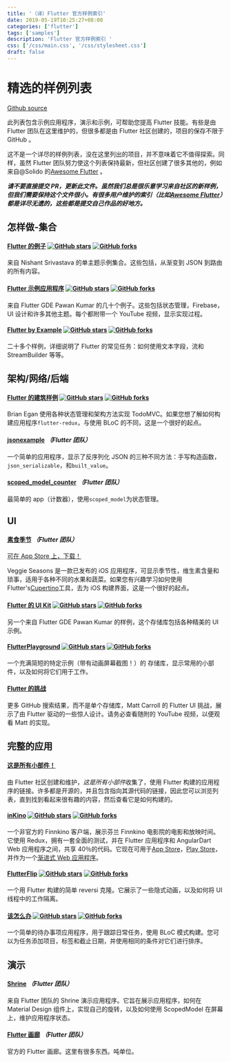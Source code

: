 ```yaml
---
title: '（译）Flutter 官方样例索引'
date: 2019-05-19T10:25:27+08:00
categories: ['flutter']
tags: ['samples']
description: 'Flutter 官方样例索引 '
css: ['/css/main.css', '/css/stylesheet.css']
draft: false
---
```


# 精选的样例列表

[Github source](https://github.com/flutter/samples/blob/master/INDEX.md)

此列表包含示例应用程序，演示和示例，可帮助您提高 Flutter 技能。有些是由 Flutter 团队在这里维护的，但很多都是由 Flutter 社区创建的，项目的保存不限于 GitHub 。

这不是一个详尽的样例列表，没在这里列出的项目，并不意味着它不值得探索。同样，虽然 Flutter 团队努力使这个列表保持最新，但社区创建了很多其他的，例如来自@Solido 的[Awesome Flutter](https://github.com/Solido/awesome-flutter) 。

**_请不要直接提交 PR，更新此文件。虽然我们总是很乐意学习来自社区的新样例，但我们需要保持这个文件很小。有很多用户维护的索引（比如[Awesome Flutter](https://github.com/Solido/awesome-flutter)）都是详尽无遗的，这些都是提交自己作品的好地方。_**

## 怎样做-集合

#### [Flutter 的例子](https://github.com/nisrulz/flutter-examples) [![GitHub stars](https://img.shields.io/github/stars/nisrulz/flutter-examples.svg?style=social&label=Star)](https://github.com/nisrulz/flutter-examples) [![GitHub forks](https://img.shields.io/github/forks/nisrulz/flutter-examples.svg?style=social&label=Fork)](https://github.com/nisrulz/flutter-examples/fork)

来自 Nishant Srivastava 的单主题示例集合。这些包括，从渐变到 JSON 到路由的所有内容。

#### [Flutter 示例应用程序](https://github.com/iampawan/FlutterExampleApps) [![GitHub stars](https://img.shields.io/github/stars/iampawan/FlutterExampleApps.svg?style=social&label=Star)](https://github.com/iampawan/FlutterExampleApps) [![GitHub forks](https://img.shields.io/github/forks/iampawan/FlutterExampleApps.svg?style=social&label=Fork)](https://github.com/iampawan/FlutterExampleApps/fork)

来自 Flutter GDE Pawan Kumar 的几十个例子。这些包括状态管理，Firebase，UI 设计和许多其他主题。每个都附带一个 YouTube 视频，显示实现过程。

#### [Flutter by Example](https://github.com/mjohnsullivan/flutter-by-example) [![GitHub stars](https://img.shields.io/github/stars/mjohnsullivan/flutter-by-example.svg?style=social&label=Star)](https://github.com/mjohnsullivan/flutter-by-example) [![GitHub forks](https://img.shields.io/github/forks/mjohnsullivan/flutter-by-example.svg?style=social&label=Fork)](https://github.com/mjohnsullivan/flutter-by-example/fork)

二十多个样例，详细说明了 Flutter 的常见任务：如何使用文本字段，流和 StreamBuilder 等等。

## 架构/网络/后端

#### [Flutter 的建筑样例](https://github.com/brianegan/flutter_architecture_samples) [![GitHub stars](https://img.shields.io/github/stars/brianegan/flutter_architecture_samples.svg?style=social&label=Star)](https://github.com/brianegan/flutter_architecture_samples) [![GitHub forks](https://img.shields.io/github/forks/brianegan/flutter_architecture_samples.svg?style=social&label=Fork)](https://github.com/brianegan/flutter_architecture_samples/fork)

Brian Egan 使用各种状态管理和架构方法实现 TodoMVC。如果您想了解如何构建应用程序`flutter-redux`，与使用 BLoC 的不同，这是一个很好的起点。

#### [jsonexample](jsonexample) _（Flutter 团队）_

一个简单的应用程序，显示了反序列化 JSON 的三种不同方法：手写构造函数，`json_serializable`，和`built_value`。

#### [scoped_model_counter](scoped_model_counter) _（Flutter 团队）_

最简单的 app（计数器），使用`scoped_model`为状态管理。

## UI

#### [素食季节](veggieseasons) _（Flutter 团队）_

[可在 App Store 上，下载！](https://itunes.apple.com/is/app/veggie-seasons/id1450855435)

Veggie Seasons 是一款已发布的 iOS 应用程序，可显示季节性，维生素含量和琐事，适用于各种不同的水果和蔬菜。如果您有兴趣学习如何使用 Flutter's[Cupertino](https://flutter.dev/docs/development/ui/widgets/cupertino)工具，去为 iOS 构建界面，这是一个很好的起点。

#### [Flutter 的 UI Kit](https://github.com/iampawan/Flutter-UI-Kit) [![GitHub stars](https://img.shields.io/github/stars/iampawan/Flutter-UI-Kit.svg?style=social&label=Star)](https://github.com/iampawan/Flutter-UI-Kit) [![GitHub forks](https://img.shields.io/github/forks/iampawan/Flutter-UI-Kit.svg?style=social&label=Fork)](https://github.com/iampawan/Flutter-UI-Kit/fork)

另一个来自 Flutter GDE Pawan Kumar 的样例，这个存储库包括各种精美的 UI 示例。

#### [FlutterPlayground](https://github.com/ibhavikmakwana/FlutterPlayground) [![GitHub stars](https://img.shields.io/github/stars/ibhavikmakwana/FlutterPlayground.svg?style=social&label=Star)](https://github.com/ibhavikmakwana/FlutterPlayground) [![GitHub forks](https://img.shields.io/github/forks/ibhavikmakwana/FlutterPlayground.svg?style=social&label=Fork)](https://github.com/ibhavikmakwana/FlutterPlayground/fork)

一个充满简短的特定示例（带有动画屏幕截图！）的 存储库，显示常用的小部件，以及如何将它们用于工作。

#### [Flutter 的挑战](https://github.com/matthew-carroll?tab=repositories&q=flutter_ui_challenge)

更多 GitHub 搜索结果，而不是单个存储库，Matt Carroll 的 Flutter UI 挑战，展示了由 Flutter 驱动的一些惊人设计。请务必查看随附的 YouTube 视频，以便观看 Matt 的实现。

## 完整的应用

#### [这是所有小部件！](https://itsallwidgets.com?open_source=true)

由 Flutter 社区创建和维护，*这是所有小部件*收集了，使用 Flutter 构建的应用程序的链接。许多都是开源的，并且包含指向其源代码的链接，因此您可以浏览列表，直到找到看起来很有趣的内容，然后查看它是如何构建的。

#### [inKino](https://github.com/roughike/inKino) [![GitHub stars](https://img.shields.io/github/stars/roughike/inKino.svg?style=social&label=Star)](https://github.com/roughike/inKino) [![GitHub forks](https://img.shields.io/github/forks/roughike/inKino.svg?style=social&label=Fork)](https://github.com/roughike/inKino/fork)

一个非官方的 Finnkino 客户端，展示芬兰 Finnkino 电影院的电影和放映时间。它使用 Redux，拥有一套全面的测试，并在 Flutter 应用程序和 AngularDart Web 应用程序之间，共享 40％的代码。它现在可用于[App Store](https://itunes.apple.com/gb/app/inkino/id1367181450?mt=8)，[Play Store](https://play.google.com/store/apps/details?id=com.roughike.inkino)，并作为一个[渐进式 Web 应用程序](https://inkino.app)。

#### [FlutterFlip](https://github.com/redbrogdon/flutterflip) [![GitHub stars](https://img.shields.io/github/stars/redbrogdon/flutterflip.svg?style=social&label=Star)](https://github.com/redbrogdon/flutterflip) [![GitHub forks](https://img.shields.io/github/forks/redbrogdon/flutterflip.svg?style=social&label=Fork)](https://github.com/redbrogdon/flutterflip/fork)

一个用 Flutter 构建的简单 reversi 克隆。它展示了一些隐式动画，以及如何将 UI 线程中的工作隔离。

#### [该怎么办](https://github.com/burhanrashid52/WhatTodo) [![GitHub stars](https://img.shields.io/github/stars/burhanrashid52/WhatTodo.svg?style=social&label=Star)](https://github.com/burhanrashid52/WhatTodo) [![GitHub forks](https://img.shields.io/github/forks/burhanrashid52/WhatTodo.svg?style=social&label=Fork)](https://github.com/burhanrashid52/WhatTodo/fork)

一个简单的待办事项应用程序，用于跟踪日常任务，使用 BLoC 模式构建。您可以为任务添加项目，标签和截止日期，并使用相同的条件对它们进行排序。

## 演示

#### [Shrine](shrine) _（Flutter 团队）_

来自 Flutter 团队的 Shrine 演示应用程序。它旨在展示应用程序，如何在 Material Design 组件上，实现自己的旋转，以及如何使用 ScopedModel 在屏幕上，维护应用程序状态。

#### [Flutter 画廊](https://github.com/flutter/flutter/tree/master/examples/flutter_gallery) _（Flutter 团队）_

官方的 Flutter 画廊。这里有很多东西。吨单位。
